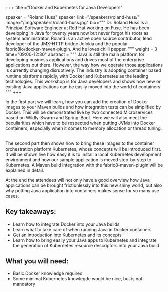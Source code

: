 +++
title ="Docker and Kubernetes for Java Developers"

speaker = "Roland Huss"
speaker_link="/speakers/roland-huss/"
image="/img/speakers/roland-huss.jpg"
bio="""
Dr. Roland Huss is a Principal Software Engineer at Red Hat working on Fuse. He has been developing in Java for twenty years now but never forgot his roots as system administrator. Roland is an active open source contributor, lead developer of the JMX-HTTP bridge Jolokia and the popular fabric8io/docker-maven-plugin. And he loves chilli pepper.
"""
weight = 3
time="09:00-12:30"
abstract = """
Java is still the main platform for developing business applications and drives most of the enterprise applications out there. However, the way how we operate those applications is currently changing disruptively. The industry is adopting container based runtime platforms rapidly, with Docker and Kubernetes as the leading technologies. This workshop is for Java developers and shows how new or existing Java applications can be easily moved into the world of containers.
"""
+++

In the first part we will learn, how you can add the creation of Docker images to your Maven builds and how integration tests can be simplified by Docker. This will be demonstrated live by two connected Microservices based on Wildly-Swarm and Spring-Boot. Here we will also meet the peculiarities which have to be respected when putting JVMs into Docker containers, especially when it comes to memory allocation or thread tuning.  

The second part then shows how to bring these images to the container orchestration platform Kubernetes, whose concepts will be introduced first. It will be shown live how easy it is to install a local Kubernetes development environment and how our sample application is moved step-by-step to Kubernetes. A Maven build integration with the fabric8-maven-plugin will be explained in detail.

At the end the attendees will not only have a good overview how Java applications can be brought frictionlessly into this new shiny world, but also why putting Java application into containers makes sense for so many use cases. 


## Key takeaways:

* Learn how to integrate Docker into your Java builds
* Learn what to take care of when running Java in Docker containers
* Get an introduction into Kubernetes and its concepts
* Learn how to bring easily your Java apps to Kubernetes and integrate the generation of Kubernetes resource descriptors into your Java build

## What you will need:

* Basic Docker knowledge required
* Some minimal Kubernetes knowlegde would be nice, but is not mandatory
